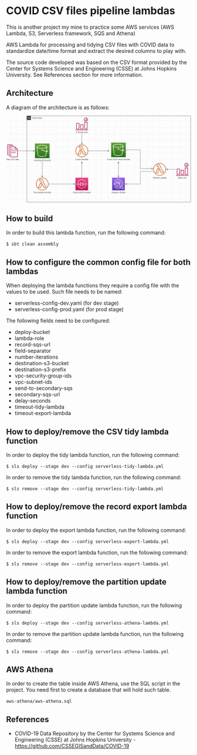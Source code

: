 # COVID CSV files pipeline lambdas

This is another project my mine to practice some AWS services (AWS Lambda, S3, Serverless framework, SQS and Athena)

AWS Lambda for processing and tidying CSV files with COVID data to standardize date/time format and extract the desired 
columns to play with.

The source code developed was based on the CSV format provided by the Center for Systems Science and Engineering (CSSE) at Johns Hopkins University. See References section for more information.

## Architecture

A diagram of the architecture is as follows:

![alt text](https://github.com/andersonkmi/covid-csv-tidy-lambda/raw/master/img/sandbox-mki.jpg "Architecture")

## How to build

In order to build this lambda function, run the following command:

```
$ sbt clean assembly
```

## How to configure the common config file for both lambdas

When deploying the lambda functions they require a config file with the values to be used. Such file needs to be named:

- serverless-config-dev.yaml (for dev stage)
- serverless-config-prod.yaml (for prod stage)

The following fields need to be configured:

- deploy-bucket
- lambda-role
- record-sqs-url
- field-separator
- number-iterations
- destination-s3-bucket
- destination-s3-prefix
- vpc-security-group-ids
- vpc-subnet-ids
- send-to-secondary-sqs
- secondary-sqs-url
- delay-seconds
- timeout-tidy-lambda
- timeout-export-lambda

## How to deploy/remove the CSV tidy lambda function

In order to deploy the tidy lambda function, run the following command:

```
$ sls deploy --stage dev --config serverless-tidy-lambda.yml
```

In order to remove the tidy lambda function, run the following command:

```
$ sls remove --stage dev --config serverless-tidy-lambda.yml
```

## How to deploy/remove the record export lambda function

In order to deploy the export lambda function, run the following command:

```
$ sls deploy --stage dev --config serverless-export-lambda.yml
```

In order to remove the export lambda function, run the following command:

```
$ sls remove --stage dev --config serverless-export-lambda.yml
```

## How to deploy/remove the partition update lambda function

In order to deploy the partition update lambda function, run the following command:

```
$ sls deploy --stage dev --config serverless-athena-lambda.yml
```

In order to remove the partition update lambda function, run the following command:

```
$ sls remove --stage dev --config serverless-athena-lambda.yml
```

## AWS Athena

In order to create the table inside AWS Athena, use the SQL script in the project. You need first to create a database that will hold such table.

```
aws-athena/aws-athena.sql
```

## References

- COVID-19 Data Repository by the Center for Systems Science and Engineering (CSSE) at Johns Hopkins University - https://github.com/CSSEGISandData/COVID-19